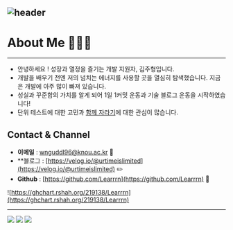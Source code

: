 ![header](https://capsule-render.vercel.app/api?color=auto&text=김주형🔥&fontSize=40&type=soft&height=200)
---


# **About Me**  🧑🏻‍💻

---


- 안녕하세요 ! 성장과 열정을 즐기는 개발 지원자, 김주형입니다.
- 개발을 배우기 전엔 저의 넘치는 에너지를 사용할 곳을 열심히 탐색했습니다. 지금은 개발에 아주 많이 빠져 있습니다.
- 성실과 꾸준함의 가치를 알게 되어 1일 1커밋 운동과 기술 블로그 운동을 시작하였습니다!
- 단위 테스트에 대한 고민과 [함께 자라기](http://www.yes24.com/Product/Goods/67350256)에 대한 관심이 많습니다.

## **Contact & Channel**

- **이메일** : wnguddl96@knou.ac.kr 📧
- **블로그 : [https://velog.io/@urtimeislimited](https://velog.io/@urtimeislimited) ✏️
- **Github** :  [https://github.com/Learrrn](https://github.com/Learrrn) 📓

![https://ghchart.rshah.org/219138/Learrrn](https://ghchart.rshah.org/219138/Learrrn)


***
![](http://img.shields.io/badge/-Velog-20C997?style=flat(Velog)&logo=Velog&link=https://velog.io/@urtimeislimited)
![](http://img.shields.io/badge/-Github-#181717?style=flat(Github)&logo=Github&link=https://github.com/Learrrn)
![](https://img.shields.io/github/followers/Learrrn?style=social)

